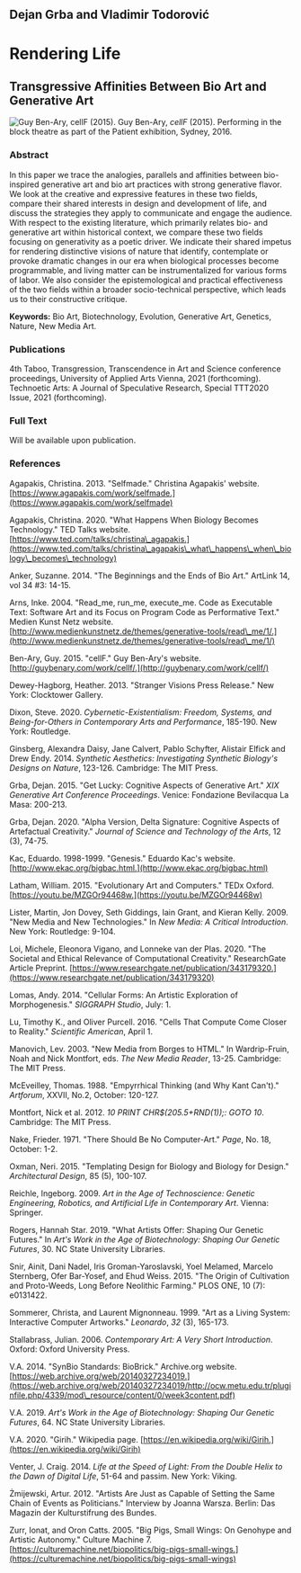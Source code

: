 ## Dejan Grba and Vladimir Todorović
# Rendering Life
## Transgressive Affinities Between Bio Art and Generative Art

![Guy Ben-Ary, cellF (2015).](https://dejangrba.github.io/rendering-life/cellF.jpg)
Guy Ben-Ary, _cellF_ (2015). Performing in the block theatre as part of the Patient exhibition, Sydney, 2016.

### Abstract
In this paper we trace the analogies, parallels and affinities between bio-inspired generative art and bio art practices with strong generative flavor. We look at the creative and expressive features in these two fields, compare their shared interests in design and development of life, and discuss the strategies they apply to communicate and engage the audience. With respect to the existing literature, which primarily relates bio- and generative art within historical context, we compare these two fields focusing on generativity as a poetic driver. We indicate their shared impetus for rendering distinctive visions of nature that identify, contemplate or provoke dramatic changes in our era when biological processes become programmable, and living matter can be instrumentalized for various forms of labor. We also consider the epistemological and practical effectiveness of the two fields within a broader socio-technical perspective, which leads us to their constructive critique.

__Keywords:__ Bio Art, Biotechnology, Evolution, Generative Art, Genetics, Nature, New Media Art.

### Publications
4th Taboo, Transgression, Transcendence in Art and Science conference proceedings, University of Applied Arts Vienna, 2021 (forthcoming).  
Technoetic Arts: A Journal of Speculative Research, Special TTT2020 Issue, 2021 (forthcoming).

### Full Text
Will be available upon publication.

### References
Agapakis, Christina. 2013. &quot;Selfmade.&quot; Christina Agapakis&#39; website. [https://www.agapakis.com/work/selfmade.](https://www.agapakis.com/work/selfmade)

Agapakis, Christina. 2020. &quot;What Happens When Biology Becomes Technology.&quot; TED Talks website. [https://www.ted.com/talks/christina\_agapakis.](https://www.ted.com/talks/christina\_agapakis\_what\_happens\_when\_biology\_becomes\_technology)

Anker, Suzanne. 2014. &quot;The Beginnings and the Ends of Bio Art.&quot; ArtLink 14, vol 34 #3: 14-15.

Arns, Inke. 2004. &quot;Read\_me, run\_me, execute\_me. Code as Executable Text: Software Art and its Focus on Program Code as Performative Text.&quot; Medien Kunst Netz website. [http://www.medienkunstnetz.de/themes/generative-tools/read\_me/1/.](http://www.medienkunstnetz.de/themes/generative-tools/read\_me/1/)

Ben-Ary, Guy. 2015. &quot;cellF.&quot; Guy Ben-Ary&#39;s website. [http://guybenary.com/work/cellf/.](http://guybenary.com/work/cellf/)

Dewey-Hagborg, Heather. 2013. &quot;Stranger Visions Press Release.&quot; New York: Clocktower Gallery.

Dixon, Steve. 2020. _Cybernetic-Existentialism: Freedom, Systems, and Being-for-Others in Contemporary Arts and Performance_, 185-190. New York: Routledge.

Ginsberg, Alexandra Daisy, Jane Calvert, Pablo Schyfter, Alistair Elfick and Drew Endy. 2014. _Synthetic Aesthetics: Investigating Synthetic Biology&#39;s Designs on Nature_, 123-126. Cambridge: The MIT Press.

Grba, Dejan. 2015. &quot;Get Lucky: Cognitive Aspects of Generative Art.&quot; _XIX Generative Art Conference Proceedings_. Venice: Fondazione Bevilacqua La Masa: 200-213.

Grba, Dejan. 2020. &quot;Alpha Version, Delta Signature: Cognitive Aspects of Artefactual Creativity.&quot; _Journal of Science and Technology of the Arts_, 12 (3), 74-75.

Kac, Eduardo. 1998-1999. &quot;Genesis.&quot; Eduardo Kac&#39;s website. [http://www.ekac.org/bigbac.html.](http://www.ekac.org/bigbac.html)

Latham, William. 2015. &quot;Evolutionary Art and Computers.&quot; TEDx Oxford. [https://youtu.be/MZGOr94468w.](https://youtu.be/MZGOr94468w)

Lister, Martin, Jon Dovey, Seth Giddings, Iain Grant, and Kieran Kelly. 2009. &quot;New Media and New Technologies.&quot; In _New Media: A Critical Introduction_. New York: Routledge: 9-104.

Loi, Michele, Eleonora Vigano, and Lonneke van der Plas. 2020. &quot;The Societal and Ethical Relevance of Computational Creativity.&quot; ResearchGate Article Preprint. [https://www.researchgate.net/publication/343179320.](https://www.researchgate.net/publication/343179320)

Lomas, Andy. 2014. &quot;Cellular Forms: An Artistic Exploration of Morphogenesis.&quot; _SIGGRAPH Studio_, July: 1.

Lu, Timothy K., and Oliver Purcell. 2016. &quot;Cells That Compute Come Closer to Reality.&quot; _Scientific American_, April 1.

Manovich, Lev. 2003. &quot;New Media from Borges to HTML.&quot; In Wardrip-Fruin, Noah and Nick Montfort, eds. _The New Media Reader_, 13-25. Cambridge: The MIT Press.

McEveilley, Thomas. 1988. &quot;Empyrrhical Thinking (and Why Kant Can&#39;t).&quot; _Artforum_, XXVII, No.2, October: 120-127.

Montfort, Nick et al. 2012. _10 PRINT CHR$(205.5+RND(1));: GOTO 10_. Cambridge: The MIT Press.

Nake, Frieder. 1971. &quot;There Should Be No Computer-Art.&quot; _Page_, No. 18, October: 1-2.

Oxman, Neri. 2015. &quot;Templating Design for Biology and Biology for Design.&quot; _Architectural Design_, 85 (5), 100-107.

Reichle, Ingeborg. 2009. _Art in the Age of Technoscience: Genetic Engineering, Robotics, and Artificial Life in Contemporary Art_. Vienna: Springer.

Rogers, Hannah Star. 2019. &quot;What Artists Offer: Shaping Our Genetic Futures.&quot; In _Art&#39;s Work in the Age of Biotechnology: Shaping Our Genetic Futures_, 30. NC State University Libraries.

Snir, Ainit, Dani Nadel, Iris Groman-Yaroslavski, Yoel Melamed, Marcelo Sternberg, Ofer Bar-Yosef, and Ehud Weiss. 2015. &quot;The Origin of Cultivation and Proto-Weeds, Long Before Neolithic Farming.&quot; PLOS ONE, 10 (7): e0131422.

Sommerer, Christa, and Laurent Mignonneau. 1999. &quot;Art as a Living System: Interactive Computer Artworks.&quot; _Leonardo_, _32_ (3), 165-173.

Stallabrass, Julian. 2006. _Contemporary Art: A Very Short Introduction_. Oxford: Oxford University Press.

V.A. 2014. &quot;SynBio Standards: BioBrick.&quot; Archive.org website. [https://web.archive.org/web/20140327234019.](https://web.archive.org/web/20140327234019/http://ocw.metu.edu.tr/pluginfile.php/4339/mod\_resource/content/0/week3content.pdf)

V.A. 2019. _Art&#39;s Work in the Age of Biotechnology: Shaping Our Genetic Futures_, 64. NC State University Libraries.

V.A. 2020. &quot;Girih.&quot; Wikipedia page. [https://en.wikipedia.org/wiki/Girih.](https://en.wikipedia.org/wiki/Girih)

Venter, J. Craig. 2014. _Life at the Speed of Light: From the Double Helix to the Dawn of Digital Life_, 51-64 and passim. New York: Viking.

Żmijewski, Artur. 2012. &quot;Artists Are Just as Capable of Setting the Same Chain of Events as Politicians.&quot; Interview by Joanna Warsza. Berlin: Das Magazin der Kulturstifrung des Bundes.

Zurr, Ionat, and Oron Catts. 2005. &quot;Big Pigs, Small Wings: On Genohype and Artistic Autonomy.&quot; Culture Machine 7. [https://culturemachine.net/biopolitics/big-pigs-small-wings.](https://culturemachine.net/biopolitics/big-pigs-small-wings)
